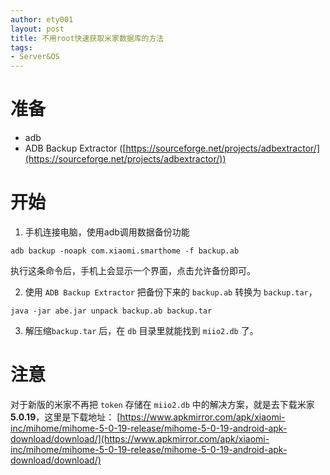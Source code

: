 ```yaml
---
author: ety001
layout: post
title: 不用root快速获取米家数据库的方法
tags:
- Server&OS
---
```

# 准备
* adb
* ADB Backup Extractor ([https://sourceforge.net/projects/adbextractor/](https://sourceforge.net/projects/adbextractor/))

# 开始

1.  手机连接电脑，使用adb调用数据备份功能
```
adb backup -noapk com.xiaomi.smarthome -f backup.ab
```
执行这条命令后，手机上会显示一个界面，点击允许备份即可。

2. 使用 `ADB Backup Extractor` 把备份下来的 `backup.ab` 转换为 `backup.tar`，
```
java -jar abe.jar unpack backup.ab backup.tar
```

3. 解压缩`backup.tar` 后，在 `db` 目录里就能找到 `miio2.db` 了。

# 注意
对于新版的米家不再把 `token` 存储在 `miio2.db` 中的解决方案，就是去下载米家 **5.0.19**，这里是下载地址：
[https://www.apkmirror.com/apk/xiaomi-inc/mihome/mihome-5-0-19-release/mihome-5-0-19-android-apk-download/download/](https://www.apkmirror.com/apk/xiaomi-inc/mihome/mihome-5-0-19-release/mihome-5-0-19-android-apk-download/download/)
